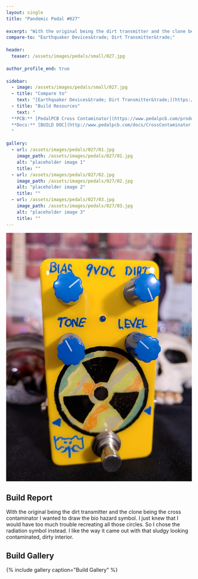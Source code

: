 ```yaml
---
layout: single
title: "Pandemic Pedal #027"

excerpt: "With the original being the dirt transmitter and the clone being the cross contaminator I wanted to draw the bio hazard symbol. I just knew that I would have too much trouble recreating all those circles. So I chose the radiation symbol instead. I like the way it came out with that sludgy looking contaminated, dirty interior."
compare-to: "Earthquaker Devices&trade; Dirt Transmitter&trade;"

header:
  teaser: /assets/images/pedals/small/027.jpg

author_profile_end: true

sidebar:
  - image: /assets/images/pedals/small/027.jpg
  - title: "Compare to"
    text: "[Earthquaker Devices&trade; Dirt Transmitter&trade;](https://www.earthquakerdevices.com/dirt-transmitter)"
  - title: "Build Resources"
    text: "
  **PCB:** [PedalPCB Cross Contaminator](https://www.pedalpcb.com/product/cross-contaminator/)<br>
  **Docs:** [BUILD DOC](http://www.pedalpcb.com/docs/CrossContaminator.pdf)
  "

gallery:
  - url: /assets/images/pedals/027/01.jpg
    image_path: /assets/images/pedals/027/01.jpg
    alt: "placeholder image 1"
    title: ""
  - url: /assets/images/pedals/027/02.jpg
    image_path: /assets/images/pedals/027/02.jpg
    alt: "placeholder image 2"
    title: ""
  - url: /assets/images/pedals/027/03.jpg
    image_path: /assets/images/pedals/027/03.jpg
    alt: "placeholder image 3"
    title: ""
---
```


[![header](/assets/images/pedals/027.jpg)](/assets/images/pedals/027.jpg)

## Build Report ##

With the original being the dirt transmitter and the clone being the cross contaminator I wanted to draw the bio hazard symbol. I just knew that I would have too much trouble recreating all those circles. So I chose the radiation symbol instead. I like the way it came out with that sludgy looking contaminated, dirty interior.

## Build Gallery ##

{% include gallery caption="Build Gallery" %}